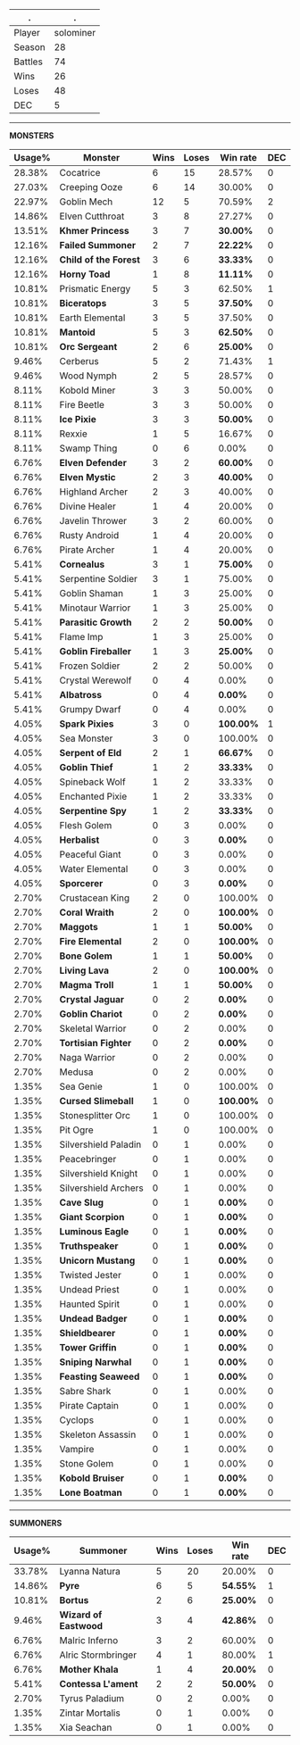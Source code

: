 .|.
|-|-
Player|solominer
Season|28
Battles|74
Wins|26
Loses|48
DEC|5

---
**MONSTERS**

Usage%|Monster|Wins|Loses|Win rate|DEC|
-|-|-|-|-|-|
28.38%|Cocatrice|6|15|28.57%|0|
27.03%|Creeping Ooze|6|14|30.00%|0|
22.97%|Goblin Mech|12|5|70.59%|2|
14.86%|Elven Cutthroat|3|8|27.27%|0|
13.51%|**Khmer Princess**|3|7|**30.00%**|0|
12.16%|**Failed Summoner**|2|7|**22.22%**|0|
12.16%|**Child of the Forest**|3|6|**33.33%**|0|
12.16%|**Horny Toad**|1|8|**11.11%**|0|
10.81%|Prismatic Energy|5|3|62.50%|1|
10.81%|**Biceratops**|3|5|**37.50%**|0|
10.81%|Earth Elemental|3|5|37.50%|0|
10.81%|**Mantoid**|5|3|**62.50%**|0|
10.81%|**Orc Sergeant**|2|6|**25.00%**|0|
9.46%|Cerberus|5|2|71.43%|1|
9.46%|Wood Nymph|2|5|28.57%|0|
8.11%|Kobold Miner|3|3|50.00%|0|
8.11%|Fire Beetle|3|3|50.00%|0|
8.11%|**Ice Pixie**|3|3|**50.00%**|0|
8.11%|Rexxie|1|5|16.67%|0|
8.11%|Swamp Thing|0|6|0.00%|0|
6.76%|**Elven Defender**|3|2|**60.00%**|0|
6.76%|**Elven Mystic**|2|3|**40.00%**|0|
6.76%|Highland Archer|2|3|40.00%|0|
6.76%|Divine Healer|1|4|20.00%|0|
6.76%|Javelin Thrower|3|2|60.00%|0|
6.76%|Rusty Android|1|4|20.00%|0|
6.76%|Pirate Archer|1|4|20.00%|0|
5.41%|**Cornealus**|3|1|**75.00%**|0|
5.41%|Serpentine Soldier|3|1|75.00%|0|
5.41%|Goblin Shaman|1|3|25.00%|0|
5.41%|Minotaur Warrior|1|3|25.00%|0|
5.41%|**Parasitic Growth**|2|2|**50.00%**|0|
5.41%|Flame Imp|1|3|25.00%|0|
5.41%|**Goblin Fireballer**|1|3|**25.00%**|0|
5.41%|Frozen Soldier|2|2|50.00%|0|
5.41%|Crystal Werewolf|0|4|0.00%|0|
5.41%|**Albatross**|0|4|**0.00%**|0|
5.41%|Grumpy Dwarf|0|4|0.00%|0|
4.05%|**Spark Pixies**|3|0|**100.00%**|1|
4.05%|Sea Monster|3|0|100.00%|0|
4.05%|**Serpent of Eld**|2|1|**66.67%**|0|
4.05%|**Goblin Thief**|1|2|**33.33%**|0|
4.05%|Spineback Wolf|1|2|33.33%|0|
4.05%|Enchanted Pixie|1|2|33.33%|0|
4.05%|**Serpentine Spy**|1|2|**33.33%**|0|
4.05%|Flesh Golem|0|3|0.00%|0|
4.05%|**Herbalist**|0|3|**0.00%**|0|
4.05%|Peaceful Giant|0|3|0.00%|0|
4.05%|Water Elemental|0|3|0.00%|0|
4.05%|**Sporcerer**|0|3|**0.00%**|0|
2.70%|Crustacean King|2|0|100.00%|0|
2.70%|**Coral Wraith**|2|0|**100.00%**|0|
2.70%|**Maggots**|1|1|**50.00%**|0|
2.70%|**Fire Elemental**|2|0|**100.00%**|0|
2.70%|**Bone Golem**|1|1|**50.00%**|0|
2.70%|**Living Lava**|2|0|**100.00%**|0|
2.70%|**Magma Troll**|1|1|**50.00%**|0|
2.70%|**Crystal Jaguar**|0|2|**0.00%**|0|
2.70%|**Goblin Chariot**|0|2|**0.00%**|0|
2.70%|Skeletal Warrior|0|2|0.00%|0|
2.70%|**Tortisian Fighter**|0|2|**0.00%**|0|
2.70%|Naga Warrior|0|2|0.00%|0|
2.70%|Medusa|0|2|0.00%|0|
1.35%|Sea Genie|1|0|100.00%|0|
1.35%|**Cursed Slimeball**|1|0|**100.00%**|0|
1.35%|Stonesplitter Orc|1|0|100.00%|0|
1.35%|Pit Ogre|1|0|100.00%|0|
1.35%|Silvershield Paladin|0|1|0.00%|0|
1.35%|Peacebringer|0|1|0.00%|0|
1.35%|Silvershield Knight|0|1|0.00%|0|
1.35%|Silvershield Archers|0|1|0.00%|0|
1.35%|**Cave Slug**|0|1|**0.00%**|0|
1.35%|**Giant Scorpion**|0|1|**0.00%**|0|
1.35%|**Luminous Eagle**|0|1|**0.00%**|0|
1.35%|**Truthspeaker**|0|1|**0.00%**|0|
1.35%|**Unicorn Mustang**|0|1|**0.00%**|0|
1.35%|Twisted Jester|0|1|0.00%|0|
1.35%|Undead Priest|0|1|0.00%|0|
1.35%|Haunted Spirit|0|1|0.00%|0|
1.35%|**Undead Badger**|0|1|**0.00%**|0|
1.35%|**Shieldbearer**|0|1|**0.00%**|0|
1.35%|**Tower Griffin**|0|1|**0.00%**|0|
1.35%|**Sniping Narwhal**|0|1|**0.00%**|0|
1.35%|**Feasting Seaweed**|0|1|**0.00%**|0|
1.35%|Sabre Shark|0|1|0.00%|0|
1.35%|Pirate Captain|0|1|0.00%|0|
1.35%|Cyclops|0|1|0.00%|0|
1.35%|Skeleton Assassin|0|1|0.00%|0|
1.35%|Vampire|0|1|0.00%|0|
1.35%|Stone Golem|0|1|0.00%|0|
1.35%|**Kobold Bruiser**|0|1|**0.00%**|0|
1.35%|**Lone Boatman**|0|1|**0.00%**|0|

---
**SUMMONERS**

Usage%|Summoner|Wins|Loses|Win rate|DEC|
-|-|-|-|-|-|
33.78%|Lyanna Natura|5|20|20.00%|0|
14.86%|**Pyre**|6|5|**54.55%**|1|
10.81%|**Bortus**|2|6|**25.00%**|0|
9.46%|**Wizard of Eastwood**|3|4|**42.86%**|0|
6.76%|Malric Inferno|3|2|60.00%|0|
6.76%|Alric Stormbringer|4|1|80.00%|1|
6.76%|**Mother Khala**|1|4|**20.00%**|0|
5.41%|**Contessa L'ament**|2|2|**50.00%**|0|
2.70%|Tyrus Paladium|0|2|0.00%|0|
1.35%|Zintar Mortalis|0|1|0.00%|0|
1.35%|Xia Seachan|0|1|0.00%|0|
